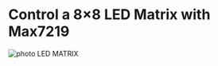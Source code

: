 # Control a 8×8 LED Matrix with Max7219


![photo LED MATRIX](https://github.com/institut-galilee/2020-potential-eureka/blob/master/lab/1/excercise/3/img/exo3.jpg)
